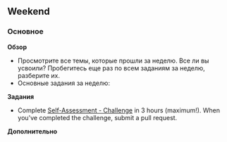 ## Weekend

### Основное

**Обзор**

- Просмотрите все темы, которые прошли за неделю. Все ли вы усвоили? Пробегитесь еще раз по всем заданиям за неделю, разберите их.
- Основные задания за неделю:

**Задания**

- Complete [Self-Assessment - Challenge](https://github.com/Elbrus-Bootcamp/self-assessment-rest) in 3 hours
(maximum!). When you've completed the challenge, submit a pull request.

**Дополнительно**
